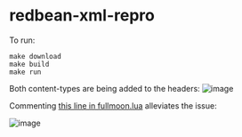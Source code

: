 # redbean-xml-repro

To run:
```
make download
make build
make run
```

Both content-types are being added to the headers:
![image](https://github.com/user-attachments/assets/1fbfa66e-514f-4089-b017-ca4ab0e30119)


Commenting [this line in fullmoon.lua](https://github.com/pkulchenko/fullmoon/blob/9d62cff189b106ddb540c98539861e27c418055f/fullmoon.lua#L1436) alleviates the issue:

![image](https://github.com/user-attachments/assets/509ac225-cf84-40de-a572-e448bf3d8e16)
